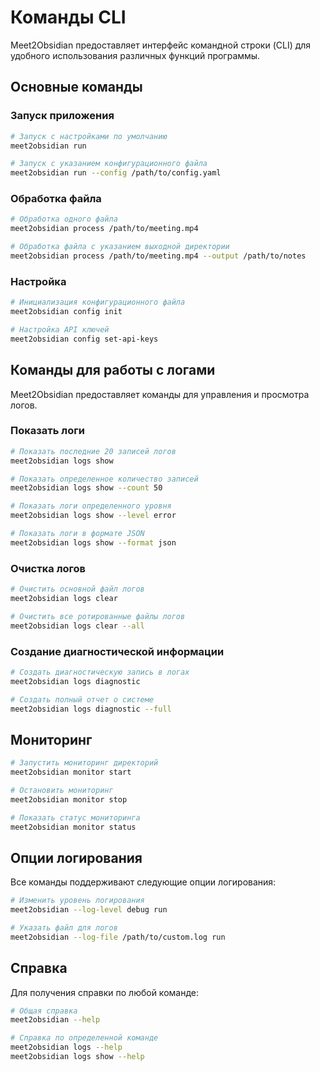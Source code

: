 # Команды CLI

Meet2Obsidian предоставляет интерфейс командной строки (CLI) для удобного использования различных функций программы.

## Основные команды

### Запуск приложения

```bash
# Запуск с настройками по умолчанию
meet2obsidian run

# Запуск с указанием конфигурационного файла
meet2obsidian run --config /path/to/config.yaml
```

### Обработка файла

```bash
# Обработка одного файла
meet2obsidian process /path/to/meeting.mp4

# Обработка файла с указанием выходной директории
meet2obsidian process /path/to/meeting.mp4 --output /path/to/notes
```

### Настройка

```bash
# Инициализация конфигурационного файла
meet2obsidian config init

# Настройка API ключей
meet2obsidian config set-api-keys
```

## Команды для работы с логами

Meet2Obsidian предоставляет команды для управления и просмотра логов.

### Показать логи

```bash
# Показать последние 20 записей логов
meet2obsidian logs show

# Показать определенное количество записей
meet2obsidian logs show --count 50

# Показать логи определенного уровня
meet2obsidian logs show --level error

# Показать логи в формате JSON
meet2obsidian logs show --format json
```

### Очистка логов

```bash
# Очистить основной файл логов
meet2obsidian logs clear

# Очистить все ротированные файлы логов
meet2obsidian logs clear --all
```

### Создание диагностической информации

```bash
# Создать диагностическую запись в логах
meet2obsidian logs diagnostic

# Создать полный отчет о системе
meet2obsidian logs diagnostic --full
```

## Мониторинг

```bash
# Запустить мониторинг директорий
meet2obsidian monitor start

# Остановить мониторинг
meet2obsidian monitor stop

# Показать статус мониторинга
meet2obsidian monitor status
```

## Опции логирования

Все команды поддерживают следующие опции логирования:

```bash
# Изменить уровень логирования
meet2obsidian --log-level debug run

# Указать файл для логов
meet2obsidian --log-file /path/to/custom.log run
```

## Справка

Для получения справки по любой команде:

```bash
# Общая справка
meet2obsidian --help

# Справка по определенной команде
meet2obsidian logs --help
meet2obsidian logs show --help
```